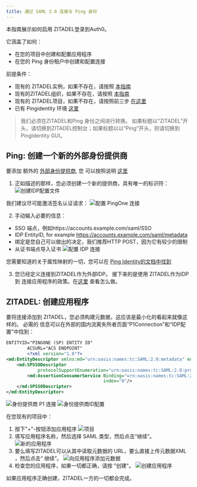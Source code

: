 ```yaml
---
title: 通过 SAML 2.0 连接与 Ping 身份
---
```


本指南展示如何启用 ZITADEL登录到Auth0。

它涵盖了如何：

- 在您的项目中创建和配置应用程序
- 在您的 Ping 身份租户中创建和配置连接

前提条件：

- 现有的 ZITADEL实例，如果不存在，请按照 [本指南](../../guides/start/quickstart)
- 现有的ZITADEL组织，如果不存在，请按照 [本指南](../../guides/manage/console/organizations)
- 现有的 ZITADEL项目，如果不存在，请按照前三步 [在这里](../../guides/manage/console/projects)
- 已有 Pingidentity 环境 [这里](https://docs.pingidentity.com/bundle/pingone/page/wqe1564020490538.html)

> 我们必须在ZITADEL和Ping 身份之间进行转换。 如果标题以“ZITADEL”开头，请切换到ZITADEL控制台；如果标题以以“Ping”开头，则请切换到PingIdentity GUI。

## **Ping**: 创建一个新的外部身份提供商

要添加 额外的 [外部身份提供商](https://docs.pingidentity.com/bundle/pingone/page/jvz1567784210191.html), 您 可以按照说明 [这里](https://docs.pingidentity.com/bundle/pingone/page/ovy1567784211297.html)

1. 正如描述的那样，您必须创建一个新的提供商，具有唯一的标识符： ![创建IDP配置文件](/img/saml/pingidentity/create_idp_profile.png)

我们建议尽可能激活签名认证请求： ![配置 PingOne 连接](/img/saml/pingidentity/conf_connection.png)

2. 手动输入必要的信息：

- SSO 端点，例如https://accounts.example.com/saml/SSO
- IDP EntityID, for example https://accounts.example.com/saml/metadata
- 绑定是您自己可以做出的决定，我们推荐HTTP POST，因为它有较少的限制
- 从证书端点导入证书 ![配置 IDP 连接](/img/saml/pingidentity/conf_idp_connection.png)

您需要知道的关于属性映射的一切，您可以在 [Ping Identity的文档中找到 ](https://docs.pingidentity.com/bundle/pingone/page/pwv1567784207915.html)

3. 您已经定义连接到ZITADEL作为外部IDP。 接下来的是使用 ZITADEL作为IDP 到 连接应用程序的政策。在[这里](https://docs.pingidentity.com/bundle/pingone/page/zqd1616600404402.html) 查看怎么做。

## **ZITADEL**: 创建应用程序

要将连接添加到 ZITADEL，您必须构建元数据，这应该是最小化的看起来就像这样的。 必需的 信息可以在外部的国内流离失所者页面“P1Connection”和“IDP配置”中找到：

```xml
ENTITYID="PINGONE (SP) ENTITY ID"
        ACSURL="ACS ENDPOINT"
        <?xml version="1.0"?>
<md:EntityDescriptor xmlns:md="urn:oasis:names:tc:SAML:2.0:metadata" entityID="${ENTITYID}">
    <md:SPSSODescriptor
            protocolSupportEnumeration="urn:oasis:names:tc:SAML:2.0:protocol urn:oasis:names:tc:SAML:1.1:protocol">
        <md:AssertionConsumerService Binding="urn:oasis:names:tc:SAML:2.0:bindings:HTTP-POST" Location="${ACSURL}"
                                     index="0"/>
    </md:SPSSODescriptor>
</md:EntityDescriptor>
```

![身份提供商 P1 连接](/img/saml/pingidentity/idp_p1_connection.png) ![身份提供商ID配置](/img/saml/pingidentity/idp_idp_configuration.png)

在您现有的项目中：

1. 按下"+"-按钮添加应用程序 ![项目](/img/saml/zitadel/project.png)
2. 填写应用程序名称，然后选择 SAML 类型，然后点击“继续”。 ![新的应用程序](/img/saml/zitadel/application_saml.png)
3. 要么填写ZITADEL可以从其中读取元数据的 URL，要么直接上传元数据XML ，然后点击“ 继续”。 ![向应用程序添加元数据](/img/saml/zitadel/application_saml_metadata.png)
4. 检查您的应用程序，如果一切都正确，请按 "创建"。 ![创建应用程序](/img/saml/zitadel/application_saml_create.png)

如果应用程序正确创建，ZITADEL一方的一切都会完成。
